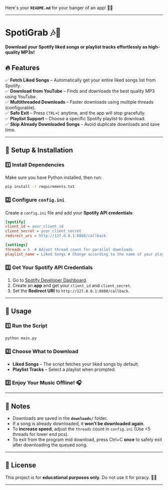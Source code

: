 Here's your **`README.md`** for your banger of an app! 🚀🎵  

---

# **SpotiGrab** 🎶🚀  
**Download your Spotify liked songs or playlist tracks effortlessly as high-quality MP3s!**  

## **🔥 Features**  
✅ **Fetch Liked Songs** – Automatically get your entire liked songs list from Spotify.  
✅ **Download from YouTube** – Finds and downloads the best quality MP3 using YouTube.  
✅ **Multithreaded Downloads** – Faster downloads using multiple threads (configurable).  
✅ **Safe Exit** – Press `CTRL+C` anytime, and the app will stop gracefully.  
✅ **Playlist Support** – Choose a specific Spotify playlist to download.  
✅ **Skip Already Downloaded Songs** – Avoid duplicate downloads and save time.  

---

## **🔧 Setup & Installation**  

### **1️⃣ Install Dependencies**  
Make sure you have Python installed, then run:  
```bash
pip install -r requirements.txt
```

### **2️⃣ Configure `config.ini`**  
Create a `config.ini` file and add your **Spotify API credentials**:  
```ini
[spotify]
client_id = your_client_id
client_secret = your_client_secret
redirect_uri = http://127.0.0.1:8888/callback

[settings]
threads = 5  # Adjust thread count for parallel downloads
playlist_name = Liked Songs # Change according to the name of your playlist
```

### **3️⃣ Get Your Spotify API Credentials**  
1. Go to [Spotify Developer Dashboard](https://developer.spotify.com/dashboard/).  
2. Create an **app** and get your `client_id` and `client_secret`.  
3. Set the **Redirect URI** to `http://127.0.0.1:8888/callback`.  

---

## **🚀 Usage**  

### **1️⃣ Run the Script**  
```bash
python main.py
```

### **2️⃣ Choose What to Download**  
- **Liked Songs** – The script fetches your liked songs by default.  
- **Playlist Tracks** – Select a playlist when prompted.  

### **3️⃣ Enjoy Your Music Offline!** 🎧  

---

## **📌 Notes**  
- Downloads are saved in the **`downloads/`** folder.  
- If a song is already downloaded, it **won’t be downloaded again**.  
- To **increase speed**, adjust the `threads` count in `config.ini` (Use <5 threads for lower end pcs).  
- To exit from the program mid download, press Ctrl+C **once** to safely exit after downloading the queued song.
---

## **📜 License**  
This project is for **educational purposes only**. Do not use it for piracy. 🎵🚀  

---